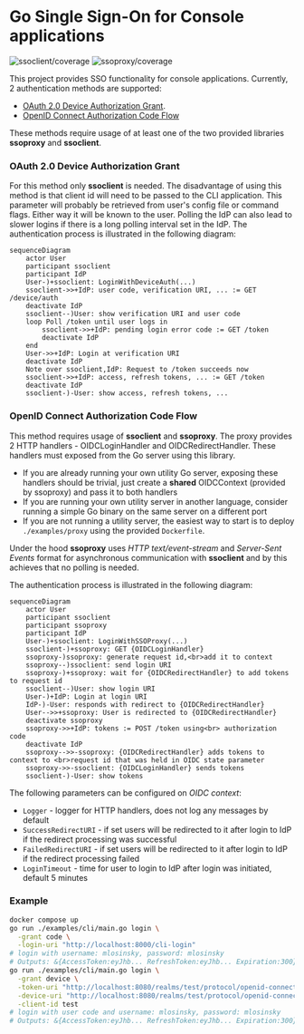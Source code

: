 # Go Single Sign-On for Console applications

![ssoclient/coverage](https://img.shields.io/badge/ssoclient%2Fcoverage-73.5%25-brightgreen)
![ssoproxy/coverage](https://img.shields.io/badge/ssoproxy%2Fcoverage-84.0%25-brightgreen)

This project provides SSO functionality for console applications. Currently, 2 authentication methods are supported:

- [OAuth 2.0 Device Authorization Grant](https://datatracker.ietf.org/doc/html/rfc8628).
- [OpenID Connect Authorization Code Flow](https://openid.net/specs/openid-connect-core-1_0.html#CodeFlowAuth)

These methods require usage of at least one of the two provided libraries **ssoproxy** and **ssoclient**.

### OAuth 2.0 Device Authorization Grant

For this method only **ssoclient** is needed. The disadvantage of using this method is that client id will need to be passed to the CLI application. This parameter will probably be retrieved from user's config file or command flags. Either way it will be known to the user. Polling the IdP can also lead to slower logins if there is a long polling interval set in the IdP. The authentication process is illustrated in the following diagram:

```mermaid
sequenceDiagram
    actor User
    participant ssoclient
    participant IdP
    User-)+ssoclient: LoginWithDeviceAuth(...)
    ssoclient->>+IdP: user code, verification URI, ... := GET /device/auth
    deactivate IdP
    ssoclient--)User: show verification URI and user code
    loop Poll /token until user logs in
        ssoclient->>+IdP: pending login error code := GET /token
        deactivate IdP
    end
    User->>+IdP: Login at verification URI
    deactivate IdP
    Note over ssoclient,IdP: Request to /token succeeds now
    ssoclient->>+IdP: access, refresh tokens, ... := GET /token
    deactivate IdP
    ssoclient-)-User: show access, refresh tokens, ...
```

### OpenID Connect Authorization Code Flow

This method requires usage of **ssoclient** and **ssoproxy**. The proxy provides 2 HTTP handlers - OIDCLoginHandler and OIDCRedirectHandler. These handlers must exposed from the Go server using this library.

- If you are already running your own utility Go server, exposing these handlers should be trivial, just create a **shared** OIDCContext (provided by ssoproxy) and pass it to both handlers
- If you are running your own utility server in another language, consider running a simple Go binary on the same server on a different port
- If you are not running a utility server, the easiest way to start is to deploy `./examples/proxy` using the provided `Dockerfile`.

Under the hood **ssoproxy** uses _HTTP text/event-stream_ and _Server-Sent Events_ format for asynchronous communication with **ssoclient** and by this achieves that no polling is needed.

The authentication process is illustrated in the following diagram:

```mermaid
sequenceDiagram
    actor User
    participant ssoclient
    participant ssoproxy
    participant IdP
    User-)+ssoclient: LoginWithSSOProxy(...)
    ssoclient-)+ssoproxy: GET {OIDCLoginHandler}
    ssoproxy-)ssoproxy: generate request id,<br>add it to context
    ssoproxy--)ssoclient: send login URI
    ssoproxy-)+ssoproxy: wait for {OIDCRedirectHandler} to add tokens to request id
    ssoclient--)User: show login URI
    User-)+IdP: Login at login URI
    IdP-)-User: responds with redirect to {OIDCRedirectHandler}
    User-->>+ssoproxy: User is redirected to {OIDCRedirectHandler}
    deactivate ssoproxy
    ssoproxy->>+IdP: tokens := POST /token using<br> authorization code
    deactivate IdP
    ssoproxy-->>-ssoproxy: {OIDCRedirectHandler} adds tokens to context to <br>request id that was held in OIDC state parameter
    ssoproxy->>-ssoclient: {OIDCLoginHandler} sends tokens
    ssoclient-)-User: show tokens
```

The following parameters can be configured on _OIDC context_:

- `Logger` - logger for HTTP handlers, does not log any messages by default
- `SuccessRedirectURI` - if set users will be redirected to it after login to IdP if the redirect processing was successful
- `FailedRedirectURI` - if set users will be redirected to it after login to IdP if the redirect processing failed
- `LoginTimeout` - time for user to login to IdP after login was initiated, default 5 minutes

### Example

```bash
docker compose up
go run ./examples/cli/main.go login \
  -grant code \
  -login-uri "http://localhost:8000/cli-login"
# login with username: mlosinsky, password: mlosinsky
# Outputs: &{AccessToken:eyJhb... RefreshToken:eyJhb... Expiration:300}
go run ./examples/cli/main.go login \
  -grant device \
  -token-uri "http://localhost:8080/realms/test/protocol/openid-connect/token" \
  -device-uri "http://localhost:8080/realms/test/protocol/openid-connect/auth/device" \
  -client-id test
# login with user code and username: mlosinsky, password: mlosinsky
# Outputs: &{AccessToken:eyJhb... RefreshToken:eyJhb... Expiration:300}
```

